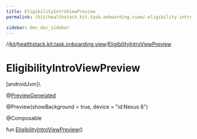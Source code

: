 ```yaml
---
title: EligibilityIntroViewPreview
permalink: /kit/healthstack.kit.task.onboarding.view/-eligibility-intro-view-preview.html

sidebar: dev_doc_sidebar
---
```

//[kit](../../kit.html)/[healthstack.kit.task.onboarding.view](index.html)/[EligibilityIntroViewPreview](-eligibility-intro-view-preview.html)



# EligibilityIntroViewPreview



[androidJvm]\




@[PreviewGenerated](../healthstack.kit.annotation/-preview-generated/index.html)



@Preview(showBackground = true, device = &quot;id:Nexus 6&quot;)



@Composable



fun [EligibilityIntroViewPreview](-eligibility-intro-view-preview.html)()





